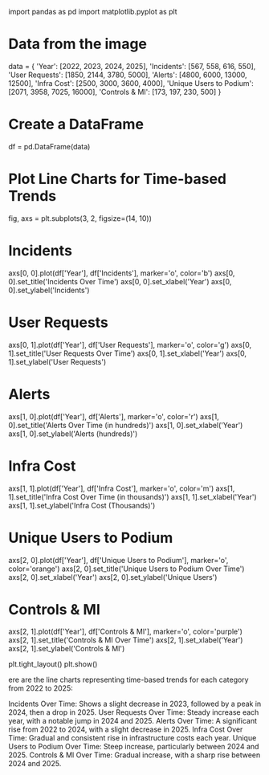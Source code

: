 import pandas as pd
import matplotlib.pyplot as plt

# Data from the image
data = {
    'Year': [2022, 2023, 2024, 2025],
    'Incidents': [567, 558, 616, 550],
    'User Requests': [1850, 2144, 3780, 5000],
    'Alerts': [4800, 6000, 13000, 12500],
    'Infra Cost': [2500, 3000, 3600, 4000],
    'Unique Users to Podium': [2071, 3958, 7025, 16000],
    'Controls & MI': [173, 197, 230, 500]
}

# Create a DataFrame
df = pd.DataFrame(data)

# Plot Line Charts for Time-based Trends
fig, axs = plt.subplots(3, 2, figsize=(14, 10))

# Incidents
axs[0, 0].plot(df['Year'], df['Incidents'], marker='o', color='b')
axs[0, 0].set_title('Incidents Over Time')
axs[0, 0].set_xlabel('Year')
axs[0, 0].set_ylabel('Incidents')

# User Requests
axs[0, 1].plot(df['Year'], df['User Requests'], marker='o', color='g')
axs[0, 1].set_title('User Requests Over Time')
axs[0, 1].set_xlabel('Year')
axs[0, 1].set_ylabel('User Requests')

# Alerts
axs[1, 0].plot(df['Year'], df['Alerts'], marker='o', color='r')
axs[1, 0].set_title('Alerts Over Time (in hundreds)')
axs[1, 0].set_xlabel('Year')
axs[1, 0].set_ylabel('Alerts (hundreds)')

# Infra Cost
axs[1, 1].plot(df['Year'], df['Infra Cost'], marker='o', color='m')
axs[1, 1].set_title('Infra Cost Over Time (in thousands)')
axs[1, 1].set_xlabel('Year')
axs[1, 1].set_ylabel('Infra Cost (Thousands)')

# Unique Users to Podium
axs[2, 0].plot(df['Year'], df['Unique Users to Podium'], marker='o', color='orange')
axs[2, 0].set_title('Unique Users to Podium Over Time')
axs[2, 0].set_xlabel('Year')
axs[2, 0].set_ylabel('Unique Users')

# Controls & MI
axs[2, 1].plot(df['Year'], df['Controls & MI'], marker='o', color='purple')
axs[2, 1].set_title('Controls & MI Over Time')
axs[2, 1].set_xlabel('Year')
axs[2, 1].set_ylabel('Controls & MI')

plt.tight_layout()
plt.show()



ere are the line charts representing time-based trends for each category from 2022 to 2025:

Incidents Over Time: Shows a slight decrease in 2023, followed by a peak in 2024, then a drop in 2025.
User Requests Over Time: Steady increase each year, with a notable jump in 2024 and 2025.
Alerts Over Time: A significant rise from 2022 to 2024, with a slight decrease in 2025.
Infra Cost Over Time: Gradual and consistent rise in infrastructure costs each year.
Unique Users to Podium Over Time: Steep increase, particularly between 2024 and 2025.
Controls & MI Over Time: Gradual increase, with a sharp rise between 2024 and 2025.

